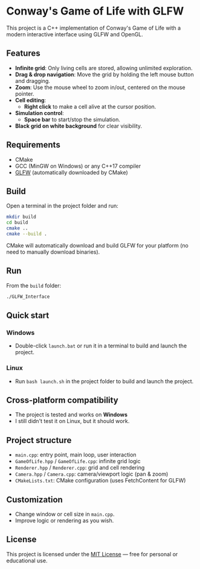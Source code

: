 # Conway's Game of Life with GLFW

This project is a C++ implementation of Conway's Game of Life with a modern interactive interface using GLFW and OpenGL.

## Features

- **Infinite grid**: Only living cells are stored, allowing unlimited exploration.
- **Drag & drop navigation**: Move the grid by holding the left mouse button and dragging.
- **Zoom**: Use the mouse wheel to zoom in/out, centered on the mouse pointer.
- **Cell editing**:
  - **Right click** to make a cell alive at the cursor position.
- **Simulation control**:
  - **Space bar** to start/stop the simulation.
- **Black grid on white background** for clear visibility.

## Requirements
- CMake
- GCC (MinGW on Windows) or any C++17 compiler
- [GLFW](https://www.glfw.org/) (automatically downloaded by CMake)

## Build
Open a terminal in the project folder and run:

```sh
mkdir build
cd build
cmake .. 
cmake --build .
```

CMake will automatically download and build GLFW for your platform (no need to manually download binaries).

## Run
From the `build` folder:

```sh
./GLFW_Interface
```

## Quick start

### Windows
- Double-click `launch.bat` or run it in a terminal to build and launch the project.

### Linux
- Run `bash launch.sh` in the project folder to build and launch the project.

## Cross-platform compatibility

- The project is tested and works on **Windows**
- I still didn't test it on Linux, but it should work.


## Project structure

- `main.cpp`: entry point, main loop, user interaction
- `GameOfLife.hpp` / `GameOfLife.cpp`: infinite grid logic
- `Renderer.hpp` / `Renderer.cpp`: grid and cell rendering
- `Camera.hpp` / `Camera.cpp`: camera/viewport logic (pan & zoom)
- `CMakeLists.txt`: CMake configuration (uses FetchContent for GLFW)

## Customization

- Change window or cell size in `main.cpp`.
- Improve logic or rendering as you wish.

## License

This project is licensed under the [MIT License](./LICENSE) — free for personal or educational use.
